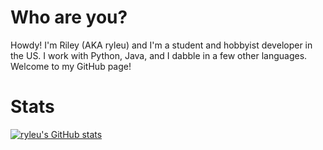 # Who are you?

Howdy! I'm Riley (AKA ryleu) and I'm a student and hobbyist developer in the US. I work with Python, Java, and I dabble in a few other languages. Welcome to my GitHub page!

# Stats

[![ryleu's GitHub stats](https://github-readme-stats.vercel.app/api?username=ryleu&theme=tokyonight&show_icons=true)](https://github.com/anuraghazra/github-readme-stats)
